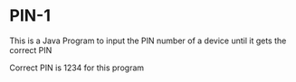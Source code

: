 # PIN-1

This is a Java Program to input the PIN number of a device until it gets the correct PIN

Correct PIN is 1234 for this program
